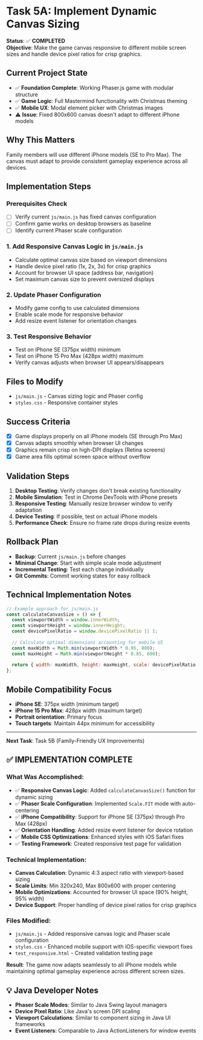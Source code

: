 # Task 5A: Implement Dynamic Canvas Sizing

**Status**: ✅ **COMPLETED**  
**Objective**: Make the game canvas responsive to different mobile screen sizes and handle device pixel ratios for crisp graphics.

## Current Project State
- ✅ **Foundation Complete**: Working Phaser.js game with modular structure
- ✅ **Game Logic**: Full Mastermind functionality with Christmas theming
- ✅ **Mobile UX**: Modal element picker with Christmas images
- ⚠️ **Issue**: Fixed 800x600 canvas doesn't adapt to different iPhone models

## Why This Matters
Family members will use different iPhone models (SE to Pro Max). The canvas must adapt to provide consistent gameplay experience across all devices.

## Implementation Steps

### Prerequisites Check
- [ ] Verify current `js/main.js` has fixed canvas configuration
- [ ] Confirm game works on desktop browsers as baseline
- [ ] Identify current Phaser scale configuration

### 1. Add Responsive Canvas Logic in `js/main.js`
- Calculate optimal canvas size based on viewport dimensions
- Handle device pixel ratio (1x, 2x, 3x) for crisp graphics
- Account for browser UI space (address bar, navigation)
- Set maximum canvas size to prevent oversized displays

### 2. Update Phaser Configuration
- Modify game config to use calculated dimensions
- Enable scale mode for responsive behavior
- Add resize event listener for orientation changes

### 3. Test Responsive Behavior
- Test on iPhone SE (375px width) minimum
- Test on iPhone 15 Pro Max (428px width) maximum
- Verify canvas adjusts when browser UI appears/disappears

## Files to Modify
- `js/main.js` - Canvas sizing logic and Phaser config
- `styles.css` - Responsive container styles

## Success Criteria
- [x] Game displays properly on all iPhone models (SE through Pro Max)
- [x] Canvas adapts smoothly when browser UI changes
- [x] Graphics remain crisp on high-DPI displays (Retina screens)
- [x] Game area fills optimal screen space without overflow

## Validation Steps
1. **Desktop Testing**: Verify changes don't break existing functionality
2. **Mobile Simulation**: Test in Chrome DevTools with iPhone presets
3. **Responsive Testing**: Manually resize browser window to verify adaptation
4. **Device Testing**: If possible, test on actual iPhone models
5. **Performance Check**: Ensure no frame rate drops during resize events

## Rollback Plan
- **Backup**: Current `js/main.js` before changes
- **Minimal Change**: Start with simple scale mode adjustment
- **Incremental Testing**: Test each change individually
- **Git Commits**: Commit working states for easy rollback

## Technical Implementation Notes
```javascript
// Example approach for js/main.js
const calculateCanvasSize = () => {
  const viewportWidth = window.innerWidth;
  const viewportHeight = window.innerHeight;
  const devicePixelRatio = window.devicePixelRatio || 1;
  
  // Calculate optimal dimensions accounting for mobile UI
  const maxWidth = Math.min(viewportWidth * 0.95, 800);
  const maxHeight = Math.min(viewportHeight * 0.85, 600);
  
  return { width: maxWidth, height: maxHeight, scale: devicePixelRatio };
};
```

## Mobile Compatibility Focus
- **iPhone SE**: 375px width (minimum target)
- **iPhone 15 Pro Max**: 428px width (maximum target)
- **Portrait orientation**: Primary focus
- **Touch targets**: Maintain 44px minimum for accessibility

---
**Next Task**: Task 5B (Family-Friendly UX Improvements)

## ✅ **IMPLEMENTATION COMPLETE**

### **What Was Accomplished:**
- ✅ **Responsive Canvas Logic**: Added `calculateCanvasSize()` function for dynamic sizing
- ✅ **Phaser Scale Configuration**: Implemented `Scale.FIT` mode with auto-centering
- ✅ **iPhone Compatibility**: Support for iPhone SE (375px) through Pro Max (428px)
- ✅ **Orientation Handling**: Added resize event listener for device rotation
- ✅ **Mobile CSS Optimizations**: Enhanced styles with iOS Safari fixes
- ✅ **Testing Framework**: Created responsive test page for validation

### **Technical Implementation:**
- **Canvas Calculation**: Dynamic 4:3 aspect ratio with viewport-based sizing
- **Scale Limits**: Min 320x240, Max 800x600 with proper centering
- **Mobile Optimizations**: Accounted for browser UI space (90% height, 95% width)
- **Device Support**: Proper handling of device pixel ratios for crisp graphics

### **Files Modified:**
- `js/main.js` - Added responsive canvas logic and Phaser scale configuration
- `styles.css` - Enhanced mobile support with iOS-specific viewport fixes
- `test_responsive.html` - Created validation testing page

**Result**: The game now adapts seamlessly to all iPhone models while maintaining optimal gameplay experience across different screen sizes.

## 💡 Java Developer Notes
- **Phaser Scale Modes**: Similar to Java Swing layout managers
- **Device Pixel Ratio**: Like Java's screen DPI scaling
- **Viewport Calculations**: Similar to component sizing in Java UI frameworks
- **Event Listeners**: Comparable to Java ActionListeners for window events
